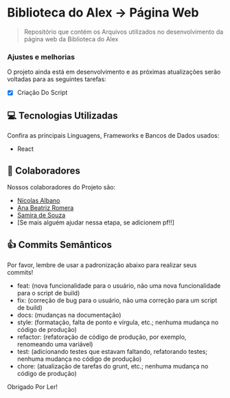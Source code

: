 # Biblioteca do Alex -> Página Web
> Repositório que contém os Arquivos utilizados no desenvolvimento da página web da Biblioteca do Alex

### Ajustes e melhorias

O projeto ainda está em desenvolvimento e as próximas atualizações serão voltadas para as seguintes tarefas:

- [x] Criação Do Script

## 💻 Tecnologias Utilizadas

Confira as principais Linguagens, Frameworks e Bancos de Dados usados:

- React

## 🤝 Colaboradores

Nossos colaboradores do Projeto são:
- <a href="https://github.com/nicolasruoco">Nícolas Albano</a>
- <a href="https://github.com/ArturCassu">Ana Beatriz Romera</a>
- <a href="">Samira de Souza</a>
- [Se mais alguém ajudar nessa etapa, se adicionem pf!!]

## 👍 Commits Semânticos 

Por favor, lembre de usar a padronização abaixo para realizar seus commits!

- feat: (nova funcionalidade para o usuário, não uma nova funcionalidade para o script de build)
- fix: (correção de bug para o usuário, não uma correção para um script de build)
- docs: (mudanças na documentação)
- style: (formatação, falta de ponto e vírgula, etc.; nenhuma mudança no código de produção)
- refactor: (refatoração de código de produção, por exemplo, renomeando uma variável)
- test: (adicionando testes que estavam faltando, refatorando testes; nenhuma mudança no código de produção)
- chore: (atualização de tarefas do grunt, etc.; nenhuma mudança no código de produção)

Obrigado Por Ler!
